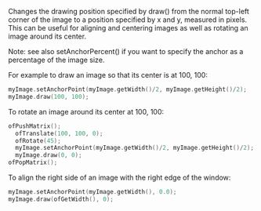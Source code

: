 Changes the drawing position specified by draw() from the normal top-left corner of the image to a position specified by x and y, measured in pixels. This can be useful for aligning and centering images as well as rotating an image around its center.

Note: see also setAnchorPercent() if you want to specify the anchor as a percentage of the image size.

For example to draw an image so that its center is at 100, 100:
```cpp
myImage.setAnchorPoint(myImage.getWidth()/2, myImage.getHeight()/2);
myImage.draw(100, 100);
```

To rotate an image around its center at 100, 100:
```cpp
ofPushMatrix();
  ofTranslate(100, 100, 0);
  ofRotate(45);
  myImage.setAnchorPoint(myImage.getWidth()/2, myImage.getHeight()/2);
  myImage.draw(0, 0);
ofPopMatrix();
```

To align the right side of an image with the right edge of the window:
```cpp
myImage.setAnchorPoint(myImage.getWidth(), 0.0);
myImage.draw(ofGetWidth(), 0);
```
